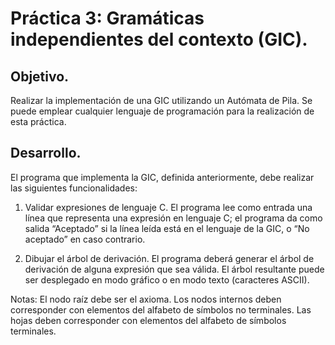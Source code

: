 # Práctica 3: Gramáticas independientes del contexto (GIC).

## Objetivo.
Realizar la implementación de una GIC utilizando un Autómata de Pila. Se puede emplear cualquier lenguaje de programación para la realización de esta práctica.

## Desarrollo.
El programa que implementa la GIC, definida anteriormente, debe realizar las 
siguientes funcionalidades: 

1. Validar expresiones de lenguaje C. El programa lee como entrada una línea que representa una expresión en lenguaje C; el programa da como salida “Aceptado” si la línea leída está en el lenguaje de la GIC, o “No aceptado” en caso contrario.

2. Dibujar el árbol de derivación. El programa deberá generar el árbol de derivación de alguna expresión que sea válida. El árbol resultante puede ser desplegado en modo gráfico o en modo texto (caracteres ASCII).

Notas: 
El nodo raíz debe ser el axioma. 
Los nodos internos deben corresponder con elementos del alfabeto de símbolos no terminales. 
Las hojas deben corresponder con elementos del alfabeto de símbolos terminales.
